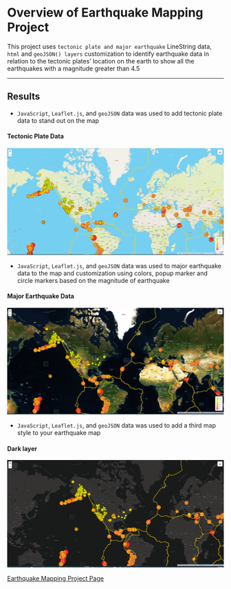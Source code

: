 # Overview of Earthquake Mapping Project
This project uses `tectonic plate and major earthquake` LineString data, `html` and `geoJSON() layers` customization  to identify earthquake data in relation to the tectonic plates’ location on the earth to show all the earthquakes with a magnitude greater than 4.5



---
## Results
    
    
   * `JavaScript`, `Leaflet.js`, and `geoJSON` data was used to add tectonic plate data to stand out on the map
    
#### Tectonic Plate Data
 ![tectonic_plate.png](https://github.com/charleside2001/Mapping_Earthquakes/blob/5edbd62541d9bd08815d16bcd73a1d2dca8d4d69/Earthquake_Challenge/images/tectonic_plate.png)
    
   * `JavaScript`, `Leaflet.js`, and `geoJSON`  data was used to major earthquake data to the map and customization using colors, popup marker  and  circle markers based on the magnitude of earthquake

#### Major Earthquake Data
![majorEQ.png](https://github.com/charleside2001/Mapping_Earthquakes/blob/5edbd62541d9bd08815d16bcd73a1d2dca8d4d69/Earthquake_Challenge/images/majorEQ.png) 

   
   * `JavaScript`, `Leaflet.js`, and `geoJSON`  data was used to add a third map style to your earthquake map

#### Dark layer
![dark_layer.PNG](https://github.com/charleside2001/Mapping_Earthquakes/blob/5edbd62541d9bd08815d16bcd73a1d2dca8d4d69/Earthquake_Challenge/images/dark_layer.PNG) 
 


[Earthquake Mapping Project Page](https://github.com/charleside2001/Mapping_Earthquakes.git)

